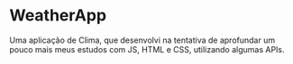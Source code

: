# WeatherApp
Uma aplicação de Clima, que desenvolvi na tentativa de aprofundar um pouco mais meus estudos com JS, HTML e CSS, utilizando algumas APIs.
